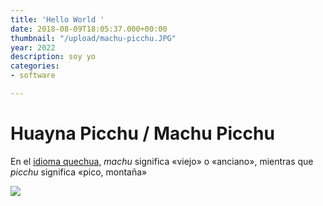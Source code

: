 ```yaml
---
title: 'Hello World '
date: 2018-08-09T18:05:37.000+00:00
thumbnail: "/upload/machu-picchu.JPG"
year: 2022
description: soy yo
categories:
- software

---
```

# Huayna Picchu / Machu Picchu

En el [idioma quechua](https://es.wikipedia.org/wiki/Idioma_quechua "Idioma quechua"), _machu_ significa «viejo» o «anciano», mientras que _picchu_ significa «pico, montaña»

![](/upload/machu-picchu.JPG)